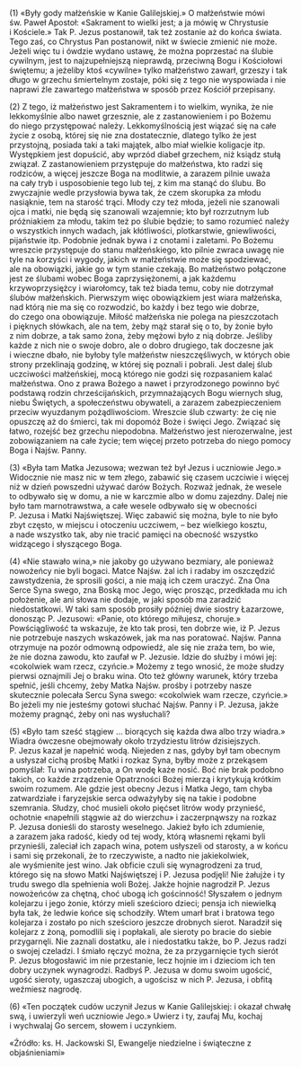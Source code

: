 
\(1\) «Były gody małżeńskie w Kanie Galilejskiej.» O małżeństwie mówi
św. Paweł Apostoł: «Sakrament to wielki jest; a ja mówię w Chrystusie
i Kościele.» Tak P. Jezus postanowił, tak też zostanie aż do końca
świata. Tego zaś, co Chrystus Pan postanowił, nikt w świecie zmienić nie
może. Jeżeli więc tu i ówdzie wydano ustawę, że można poprzestać
na ślubie cywilnym, jest to najzupełniejszą nieprawdą, przeciwną Bogu
i Kościołowi świętemu; a jeżeliby ktoś «cywilne» tylko małżeństwo
zawarł, grzeszy i tak długo w grzechu śmiertelnym zostaje, póki się
z tego nie wyspowiada i nie naprawi źle zawartego małżeństwa w sposób
przez Kościół przepisany.

\(2\) Z tego, iż małżeństwo jest Sakramentem i to wielkim, wynika,
że nie lekkomyślnie albo nawet grzesznie, ale z zastanowieniem i po
Bożemu do niego przystępować należy. Lekkomyślnością jest wiązać się
na całe życie z osobą, której się nie zna dostatecznie, dlatego tylko
że jest przystojną, posiada taki a taki majątek, albo miał wielkie
koligacje itp. Występkiem jest dopuścić, aby wprzód diabeł grzechem, niż
ksiądz stułą związał. Z zastanowieniem przystępuje do małżeństwa, kto
radzi się rodziców, a więcej jeszcze Boga na modlitwie, a zarazem pilnie
uważa na cały tryb i usposobienie tego lub tej, z kim ma stanąć
do ślubu. Bo zwyczajnie wedle przysłowia bywa tak, że czem skorupka
za młodu nasiąknie, tem na starość trąci. Młody czy też młoda, jeżeli
nie szanowali ojca i matki, nie będą się szanowali wzajemnie; kto był
rozrzutnym lub próżniakiem za młodu, takim też po ślubie będzie; to samo
rozumieć należy o wszystkich innych wadach, jak kłótliwości,
plotkarstwie, gniewliwości, pijaństwie itp. Podobnie jednak bywa
i z cnotami i zaletami. Po Bożemu wreszcie przystępuje do stanu
małżeńskiego, kto pilnie zwraca uwagę nie tyle na korzyści i wygody,
jakich w małżeństwie może się spodziewać, ale na obowiązki, jakie go
w tym stanie czekają. Bo małżeństwo połączone jest ze ślubami wobec Boga
zaprzysiężonemi, a jak każdemu krzywoprzysiężcy i wiarołomcy, tak też
biada temu, coby nie dotrzymał ślubów małżeńskich. Pierwszym więc
obowiązkiem jest wiara małżeńska, nad którą nie ma się co rozwodzić, bo
każdy i bez tego wie dobrze, do czego ona obowiązuje. Miłość małżeńska
nie polega na pieszczotach i pięknych słówkach, ale na tem, żeby mąż
starał się o to, by żonie było z nim dobrze, a tak samo żona,
żeby mężowi było z nią dobrze. Jeśliby każde z nich nie o swoje dobro,
ale o dobro drugiego, tak doczesne jak i wieczne dbało, nie byłoby tyle
małżeństw nieszczęśliwych, w których obie strony przeklinają godzinę,
w której się poznali i pobrali. Jest dalej ślub uczciwości małżeńskiej,
mocą którego nie godzi się rozpasaniem kalać małżeństwa. Ono z prawa
Bożego a nawet i przyrodzonego powinno być podstawą rodzin
chrześcijańskich, przymnażających Bogu wiernych sług, niebu Świętych,
a społeczeństwu obywateli, a zarazem zabezpieczeniem przeciw wyuzdanym
pożądliwościom. Wreszcie ślub czwarty: że cię nie opuszczę aż
do śmierci, tak mi dopomóż Boże i święci Jego. Związać się łatwo,
rozejść bez grzechu niepodobna. Małżeństwo jest nierozerwalne, jest
zobowiązaniem na całe życie; tem więcej przeto potrzeba do niego pomocy
Boga i Najśw. Panny.

\(3\) «Była tam Matka Jezusowa; wezwan też był Jezus i uczniowie Jego.»
Widocznie nie masz nic w tem złego, zabawić się czasem uczciwie i więcej
niż w dzień powszedni używać darów Bożych. Rozważ jednak, że wesele
to odbywało się w domu, a nie w karczmie albo w domu zajezdny. Dalej nie
było tam marnotrawstwa, a całe wesele odbywało się w obecności P. Jezusa
i Matki Najświętszej. Więc zabawić się można, byle to nie było zbyt
często, w miejscu i otoczeniu uczciwem, – bez wielkiego kosztu, a nade
wszystko tak, aby nie tracić pamięci na obecność wszystko widzącego
i słyszącego Boga.

\(4\) «Nie stawało wina,» nie jakoby go używano bezmiary, ale ponieważ
nowożeńcy nie byli bogaci. Matce Najśw. żal ich i radaby im oszczędzić
zawstydzenia, że sprosili gości, a nie mają ich czem uraczyć. Zna Ona
Serce Syna swego, zna Boską moc Jego, więc prosząc, przedkłada mu ich
położenie, ale ani słowa nie dodaje, w jaki sposób ma zaradzić
niedostatkowi. W taki sam sposób prosiły później dwie siostry Łazarzowe,
donosząc P. Jezusowi: «Panie, oto którego miłujesz, choruje.»
Powściągliwość ta wskazuje, że kto tak prosi, ten dobrze wie, iż
P. Jezus nie potrzebuje naszych wskazówek, jak ma nas poratować. Najśw.
Panna otrzymuje na pozór odmowną odpowiedź, ale się nie zraża tem, bo
wie, że nie dozna zawodu, kto zaufał w P. Jezusie. Idzie do służby
i mówi jej: «cokolwiek wam rzecz, czyńcie.» Możemy z tego wnosić,
że może słudzy pierwsi oznajmili Jej o braku wina. Oto też główny
warunek, który trzeba spełnić, jeśli chcemy, żeby Matka Najśw. prośby
i potrzeby nasze skutecznie polecała Sercu Syna swego: «cokolwiek wam
rzecze, czyńcie.» Bo jeżeli my nie jesteśmy gotowi słuchać Najśw. Panny
i P. Jezusa, jakże możemy pragnąć, żeby oni nas wysłuchali?

\(5\) «Było tam sześć stągiew ... biorących się każda dwa albo trzy
wiadra.» Wiadra ówczesne obejmowały około trzydziestu litrów
dzisiejszych. P. Jezus kazał je napełnić wodą. Niejeden z nas, gdyby był
tam obecnym a usłyszał cichą prośbę Matki i rozkaz Syna, byłby może
z przekąsem pomyślał: Tu wina potrzeba, a On wodę każe nosić. Boć nie
brak podobno takich, co każde zrządzenie Opatrzności Bożej mierzą
i krytykują krótkim swoim rozumem. Ale gdzie jest obecny Jezus i Matka
Jego, tam chyba zatwardziałe i faryzejskie serca odważyłyby się na takie
i podobne szemrania. Słudzy, choć musieli około pięćset litrów wody
przynieść, ochotnie «napełnili stągwie aż do wierzchu» i zaczerpnąwszy
na rozkaz P. Jezusa donieśli do starosty weselnego. Jakież było ich
zdumienie, a zarazem jaka radość, kiedy od tej wody, którą własnemi
rękami byli przynieśli, zaleciał ich zapach wina, potem usłyszeli
od starosty, a w końcu i sami się przekonali, że to rzeczywiste, a nadto
nie jakiekolwiek, ale wyśmienite jest wino. Jak obficie czuli się
wynagrodzeni za trud, którego się na słowo Matki Najświętszej i P.
Jezusa podjęli! Nie żałujże i ty trudu swego dla spełnienia woli Bożej.
Jakże hojnie nagrodził P. Jezus nowożeńców za chętną, choć ubogą ich
gościnność! Słyszałem o jednym kolejarzu i jego żonie, którzy mieli
sześcioro dzieci; pensja ich niewielką była tak, że ledwie końce się
schodziły. Wtem umarł brat i bratowa tego kolejarza i zostało po nich
sześcioro jeszcze drobnych sierot. Naradził się kolejarz z żoną,
pomodlili się i popłakali, ale sieroty po bracie do siebie przygarnęli.
Nie zaznali dostatku, ale i niedostatku także, bo P. Jezus radzi
o swojej czeladzi. I śmiało ręczyć można, że za przygarnięcie tych
sierót P. Jezus błogosławić im nie przestanie, lecz hojnie im i dzieciom
ich ten dobry uczynek wynagrodzi. Radbyś P. Jezusa w domu swoim ugościć,
ugość sieroty, ugaszczaj ubogich, a ugościsz w nich P. Jezusa, i obfitą
weźmiesz nagrodę.

\(6\) «Ten początek cudów uczynił Jezus w Kanie Galilejskiej: i okazał
chwałę swą, i uwierzyli weń uczniowie Jego.» Uwierz i ty, zaufaj Mu,
kochaj i wychwalaj Go sercem, słowem i uczynkiem.

«Źródło: ks. H. Jackowski SI, Ewangelje niedzielne i świąteczne z objaśnieniami»

